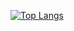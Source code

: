 
[![Top Langs](https://github-readme-stats.vercel.app/api/top-langs/?username=kristinakordova&layout=donut)](https://github.com/kristinakordova/github-readme-stats)



